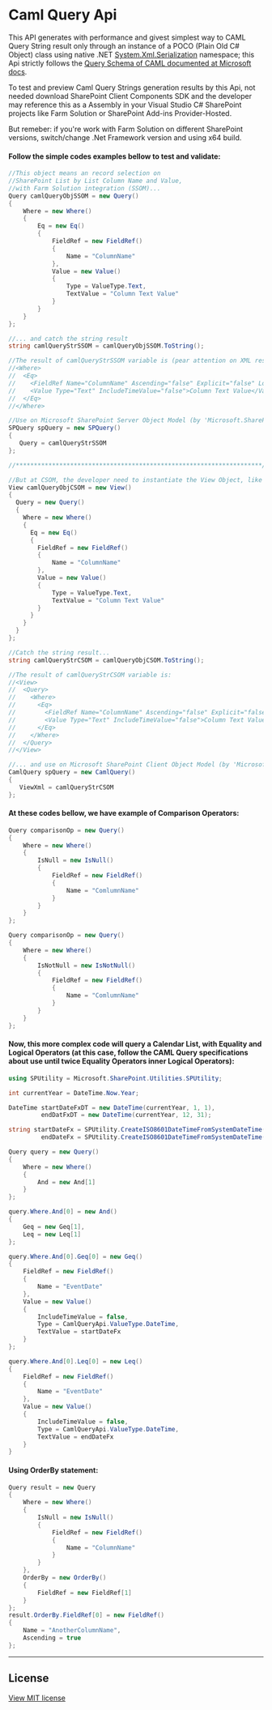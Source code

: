 # Caml Query Api
This API generates with performance and givest simplest way to CAML Query String result only through an instance of a POCO (Plain Old C# Object) class using native .NET [System.Xml.Serialization](https://docs.microsoft.com/en-us/dotnet/api/system.xml.serialization) namespace; this Api strictly follows the [Query Schema of CAML documented at Microsoft docs](https://docs.microsoft.com/en-us/sharepoint/dev/schema/query-schema).

To test and preview Caml Query Strings generation results by this Api, not needed download SharePoint Client Components SDK and the developer may reference this as a Assembly in your Visual Studio C# SharePoint projects like Farm Solution or SharePoint Add-ins Provider-Hosted.

But remeber: if you're work with Farm Solution on different SharePoint versions, switch/change .Net Framework version and using x64 build.


#### Follow the simple codes examples bellow to test and validate:

```cs
//This object means an record selection on
//SharePoint List by List Column Name and Value,
//with Farm Solution integration (SSOM)...
Query camlQueryObjSSOM = new Query()
{
    Where = new Where()
    {
        Eq = new Eq()
        {
            FieldRef = new FieldRef()
            {
                Name = "ColumnName"
            },
            Value = new Value()
            {
                Type = ValueType.Text,
                TextValue = "Column Text Value"
            }
        }
    }
};

//... and catch the string result
string camlQueryStrSSOM = camlQueryObjSSOM.ToString();

//The result of camlQueryStrSSOM variable is (pear attention on XML result, the 'Query' is removed by API):
//<Where>
//  <Eq>
//    <FieldRef Name="ColumnName" Ascending="false" Explicit="false" LookupId="false" TextOnly="false" />
//    <Value Type="Text" IncludeTimeValue="false">Column Text Value</Value>
//  </Eq>
//</Where>

//Use on Microsoft SharePoint Server Object Model (by 'Microsoft.SharePoint' directive):
SPQuery spQuery = new SPQuery()
{
   Query = camlQueryStrSSOM
};

//********************************************************************//

//But at CSOM, the developer need to instantiate the View Object, like this:
View camlQueryObjCSOM = new View()
{
  Query = new Query()
  {
    Where = new Where()
    {
      Eq = new Eq()
      {
        FieldRef = new FieldRef()
        {
        	Name = "ColumnName"
        },
        Value = new Value()
        {
        	Type = ValueType.Text,
        	TextValue = "Column Text Value"
        }
      }
    }
  }
};

//Catch the string result...
string camlQueryStrCSOM = camlQueryObjCSOM.ToString();

//The result of camlQueryStrCSOM variable is:
//<View>
//  <Query>
//    <Where>
//      <Eq>
//        <FieldRef Name="ColumnName" Ascending="false" Explicit="false" LookupId="false" TextOnly="false" />
//        <Value Type="Text" IncludeTimeValue="false">Column Text Value</Value>
//      </Eq>
//    </Where>
//  </Query>
//</View>

//... and use on Microsoft SharePoint Client Object Model (by 'Microsoft.SharePoint.Client' directive):
CamlQuery spQuery = new CamlQuery()
{
   ViewXml = camlQueryStrCSOM
};
```



#### At these codes bellow, we have example of Comparison Operators:

```cs
Query comparisonOp = new Query()
{
    Where = new Where()
    {
        IsNull = new IsNull()
        {
            FieldRef = new FieldRef()
            {
                Name = "ComlumnName"
            }
        }
    }
};

Query comparisonOp = new Query()
{
    Where = new Where()
    {
        IsNotNull = new IsNotNull()
        {
            FieldRef = new FieldRef()
            {
                Name = "ComlumnName"
            }
        }
    }
};
```



#### Now, this more complex code will query a Calendar List, with Equality and Logical Operators (at this case, follow the CAML Query specifications about use until twice Equality Operators inner Logical Operators):

```cs
using SPUtility = Microsoft.SharePoint.Utilities.SPUtility;

int currentYear = DateTime.Now.Year;

DateTime startDateFxDT = new DateTime(currentYear, 1, 1),
         endDatFxDT = new DateTime(currentYear, 12, 31);

string startDateFx = SPUtility.CreateISO8601DateTimeFromSystemDateTime(startDateFxDT),
         endDateFx = SPUtility.CreateISO8601DateTimeFromSystemDateTime(endDatFxDT);

Query query = new Query()
{
    Where = new Where()
    {
        And = new And[1]
    }
};

query.Where.And[0] = new And()
{
    Geq = new Geq[1],
    Leq = new Leq[1]
};

query.Where.And[0].Geq[0] = new Geq()
{
    FieldRef = new FieldRef()
    {
        Name = "EventDate"
    },
    Value = new Value()
    {
        IncludeTimeValue = false,
        Type = CamlQueryApi.ValueType.DateTime,
        TextValue = startDateFx
    }
};

query.Where.And[0].Leq[0] = new Leq()
{
    FieldRef = new FieldRef()
    {
        Name = "EventDate"
    },
    Value = new Value()
    {
        IncludeTimeValue = false,
        Type = CamlQueryApi.ValueType.DateTime,
        TextValue = endDateFx
    }
}
```



#### Using OrderBy statement:

```cs
Query result = new Query
{
    Where = new Where()
    {
        IsNull = new IsNull()
        {
            FieldRef = new FieldRef()
            {
                Name = "ColumnName"
            }
        }
    },
    OrderBy = new OrderBy()
    {
        FieldRef = new FieldRef[1]
    }
};
result.OrderBy.FieldRef[0] = new FieldRef()
{
    Name = "AnotherColumnName",
    Ascending = true
};
```
----------------------
## License

[View MIT license](https://github.com/antonio-leonardo/CamlQueryApi/blob/master/LICENSE)

